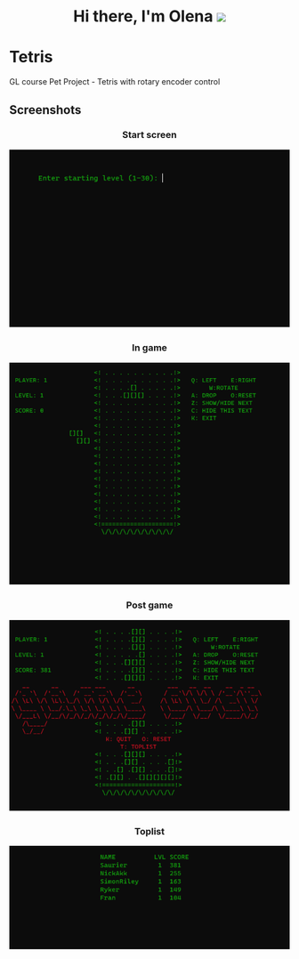 <h1 align="center">Hi there, I'm Olena</a> 
<img src="https://github.com/blackcater/blackcater/raw/main/images/Hi.gif" height="32"/></h1>

# Tetris
GL course Pet Project - Tetris with rotary encoder control

## Screenshots
<h3 align="center">Start screen</a> 

![](https://github.com/saurier/Tetris/blob/main/Tetris/Screenshots/1.PNG) 

<h3 align="center">In game</a>

![](https://github.com/saurier/Tetris/blob/main/Tetris/Screenshots/2.PNG)

<h3 align="center">Post game</a>

![](https://github.com/saurier/Tetris/blob/main/Tetris/Screenshots/3.PNG)

<h3 align="center">Toplist</a>

![](https://github.com/saurier/Tetris/blob/main/Tetris/Screenshots/4.PNG)



